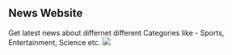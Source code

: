 <h2> News Website </h2>
Get latest news about differnet different Categories like - Sports, Entertainment, Science etc. 
<img src="https://github.com/Manpreetmeen/newsWebsite/assets/155131920/8fbc6ca8-634d-4d08-bc3a-bee79b2a65a2">
